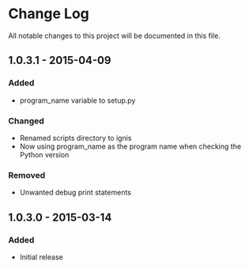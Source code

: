 # Change Log
All notable changes to this project will be documented in this file.

## 1.0.3.1 - 2015-04-09
### Added
- program_name variable to setup.py

### Changed
- Renamed scripts directory to ignis
- Now using program_name as the program name when checking the Python version

### Removed
- Unwanted debug print statements

## 1.0.3.0 - 2015-03-14
### Added
- Initial release
